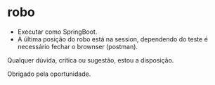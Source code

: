 # robo

- Executar como SpringBoot.
- A última posição do robo está na session, dependendo do teste é necessário fechar o brownser (postman).

Qualquer dúvida, crítica ou sugestão, estou a disposição.

Obrigado pela oportunidade.


